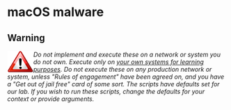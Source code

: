 # macOS malware

## Warning

<img align="left" src="https://github.com/tymyrddin/attack-trees/blob/main/assets/images/warning.png">_Do not implement and execute these on a network or system you do not own. Execute only on [your own systems for learning purposes](https://github.com/tymyrddin/ymrir/wiki). Do not execute these on any production network or system, unless "Rules of engagement" have been agreed on, and you have a "Get out of jail free" card of some sort. The scripts have defaults set for our lab. If you wish to run these scripts, change the defaults for your context or provide arguments._
